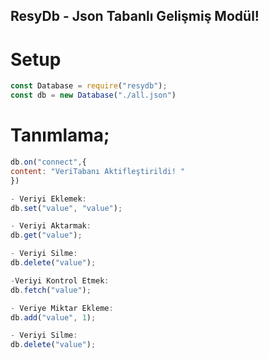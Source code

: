 ﻿## ResyDb - Json Tabanlı Gelişmiş Modül! 

# Setup

```js
const Database = require("resydb");
const db = new Database("./all.json")
```

# Tanımlama;

```js
db.on("connect",{ 
content: "VeriTabanı Aktifleştirildi! "
})

- Veriyi Eklemek:
db.set("value", "value");

- Veriyi Aktarmak:
db.get("value");

- Veriyi Silme:
db.delete("value");

-Veriyi Kontrol Etmek:
db.fetch("value");

- Veriye Miktar Ekleme:
db.add("value", 1); 

- Veriyi Silme:
db.delete("value");

